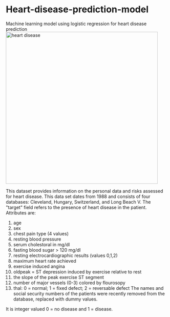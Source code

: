 # Heart-disease-prediction-model
Machine learning model using logistic regression for heart disease prediction
<img width="474" alt="heart disease " src="https://github.com/Shreya-Lakhera/Heart-disease-prediction-model/assets/119331233/2a1d1a0a-4766-4dd8-b624-ba3f0d8469f5">

This dataset provides information on the personal data and risks assessed for heart disease.
This data set dates from 1988 and consists of four databases: Cleveland, Hungary, Switzerland, and Long Beach V. 
The "target" field refers to the presence of heart disease in the patient. 
Attributes are:
1. age
2. sex
3. chest pain type (4 values)
4. resting blood pressure
5. serum cholestoral in mg/dl
6. fasting blood sugar > 120 mg/dl
7. resting electrocardiographic results (values 0,1,2)
8. maximum heart rate achieved
9. exercise induced angina
10. oldpeak = ST depression induced by exercise relative to rest
11. the slope of the peak exercise ST segment
12. number of major vessels (0-3) colored by flourosopy
13. thal: 0 = normal; 1 = fixed defect; 2 = reversable defect
The names and social security numbers of the patients were recently removed from the database, replaced with dummy values.


It is integer valued 0 = no disease and 1 = disease.


